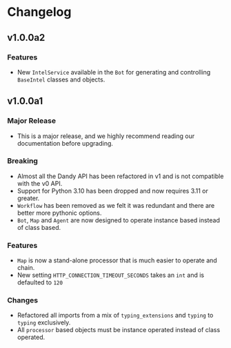 # Changelog

## v1.0.0a2

### Features

- New `IntelService` available in the `Bot` for generating and controlling `BaseIntel` classes and objects. 

## v1.0.0a1

### Major Release

- This is a major release, and we highly recommend reading our documentation before upgrading. 

### Breaking

- Almost all the Dandy API has been refactored in v1 and is not compatible with the v0 API.
- Support for Python 3.10 has been dropped and now requires 3.11 or greater.
- `Workflow` has been removed as we felt it was redundant and there are better more pythonic options.
- `Bot`, `Map` and `Agent` are now designed to operate instance based instead of class based. 

### Features

- `Map` is now a stand-alone processor that is much easier to operate and chain.
- New setting `HTTP_CONNECTION_TIMEOUT_SECONDS` takes an `int` and is defaulted to `120`

### Changes

- Refactored all imports from a mix of `typing_extensions` and `typing` to `typing` exclusively.
- All `processor` based objects must be instance operated instead of class operated.



